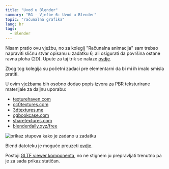```yaml
---
title: "Uvod u Blender"
summary: "RG - Vježbe 6: Uvod u Blender"
topic: "računalna grafika"
lang: hr
tags:
  - Blender
---
```


Nisam pratio ovu vježbu, no za kolegij "Računalna animacija" sam trebao
napraviti sličnu stvar opisanu u zadatku 6, ali osigurati da površina ostane
ravna ploha (2D). Upute za taj trik se nalaze
[ovdje](https://www.reddit.com/r/blender/comments/gv5iq9/blender_secrets_using_the_remesh_modifier_on_a/).

Zbog tog kolegija su početni zadaci pre elementarni da bi mi ih imalo smisla
pratiti.

U ovim vježbama bih osobno dodao popis izvora za PBR teksturirane materijale
za daljnu uporabu:
- [texturehaven.com](texturehaven.com)
- [cc0textures.com](cc0textures.com)
- [3dtextures.me](3dtextures.me)
- [cgbookcase.com](cgbookcase.com)
- [sharetextures.com](sharetextures.com)
- [blenderdaily.xyz/free](blenderdaily.xyz/free)

![prikaz stupova kako je zadano u zadatku](./pillars_preview.png)

Blend datoteku je moguće preuzeti [ovdje](./pillars.blend).

Postoji [GLTF viewer komponenta](https://github.com/AVGP/gltf-viewer), no ne
stignem ju prepravljati trenutno pa je za sada prikaz statičan.
